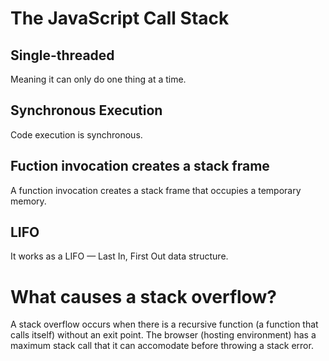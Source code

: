 # The JavaScript Call Stack

## Single-threaded

Meaning it can only do one thing at a time.

## Synchronous Execution

Code execution is synchronous.

## Fuction invocation creates a stack frame

A function invocation creates a stack frame that occupies a temporary memory.

## LIFO

It works as a LIFO — Last In, First Out data structure.

# What causes a stack overflow?

A stack overflow occurs when there is a recursive function (a function that calls itself) without an exit point. The browser (hosting environment) has a maximum stack call that it can accomodate before throwing a stack error.